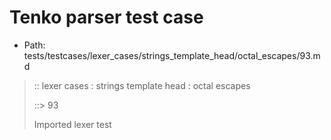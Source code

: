 # Tenko parser test case

- Path: tests/testcases/lexer_cases/strings_template_head/octal_escapes/93.md

> :: lexer cases : strings template head : octal escapes
>
> ::> 93
>
> Imported lexer test
>
> <template head> FourToSeven OctalDigit eol/eof

## FAIL

## Input

`````js
`\66
`````

## Output

_Note: the whole output block is auto-generated. Manual changes will be overwritten!_

Below follow outputs in four parsing modes: sloppy mode, strict mode script goal, module goal, web compat mode (always sloppy).

Note that the output parts are auto-generated by the test runner to reflect actual result.

### Sloppy mode

Parsed with script goal and as if the code did not start with strict mode header.

`````
throws: Lexer error!
    Illegal legacy octal escape in template, where octal escapes are never allowed

`\66
^^^^------- error
`````

### Strict mode

Parsed with script goal but as if it was starting with `"use strict"` at the top.

_Output same as sloppy mode._

### Module goal

Parsed with the module goal.

_Output same as sloppy mode._

### Web compat mode

Parsed in sloppy script mode but with the web compat flag enabled.

_Output same as sloppy mode._
